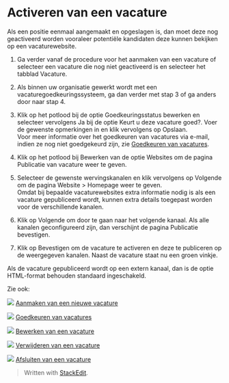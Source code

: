 # Activeren van een vacature

Als een positie eenmaal aangemaakt en opgeslagen is, dan moet deze nog geactiveerd worden vooraleer potentiële kandidaten deze kunnen bekijken op een vacaturewebsite.

1.  Ga verder vanaf de procedure voor het aanmaken van een vacature of selecteer een vacature die nog niet geactiveerd is en selecteer het tabblad  Vacature.
2.  Als binnen uw organisatie gewerkt wordt met een vacaturegoedkeuringssysteem, ga dan verder met stap 3 of ga anders door naar stap 4.
3.  Klik op het potlood bij de optie  Goedkeuringsstatus bewerken  en selecteer vervolgens  Ja  bij de optie  Keurt u deze vacature goed?. Voer de gewenste opmerkingen in en klik vervolgens op  Opslaan.  
    Voor meer informatie over het goedkeuren van vacatures via e-mail, indien ze nog niet goedgekeurd zijn, zie  [Goedkeuren van vacatures](vacancy_approvals.htm).
4.  Klik op het potlood bij  Bewerken  van de optie  Websites  om de pagina  Publicatie van vacature  weer te geven.  
    
5.  Selecteer de gewenste wervingskanalen en klik vervolgens op  Volgende  om de pagina  Website > Homepage  weer te geven.  
    Omdat bij bepaalde vacaturewebsites extra informatie nodig is als een vacature gepubliceerd wordt, kunnen extra details toegepast worden voor de verschillende kanalen.
6.  Klik op  Volgende  om door te gaan naar het volgende kanaal. Als alle kanalen geconfigureerd zijn, dan verschijnt de pagina  Publicatie bevestigen.
7.  Klik op  Bevestigen  om de vacature te activeren en deze te publiceren op de weergegeven kanalen. Naast de vacature staat nu een groen vinkje.

Als de vacature gepubliceerd wordt op een extern kanaal, dan is de optie  HTML-format behouden  standaard ingeschakeld.

Zie ook:

![](../Resources/Images/icon-document-link.png)  [Aanmaken van een nieuwe vacature](creating_a_new_vacancy.htm)

![](../Resources/Images/icon-document-link.png)  [Goedkeuren van vacatures](vacancy_approvals.htm)

![](../Resources/Images/icon-document-link.png)  [Bewerken van een vacature](editing_a_vacancy.htm)

![](../Resources/Images/icon-document-link.png)  [Verwijderen van een vacature](deleting_a_vacancy.htm)

![](../Resources/Images/icon-document-link.png)  [Afsluiten van een vacature](closing_a_vacancy.htm)


> Written with [StackEdit](https://stackedit.io/).
<!--stackedit_data:
eyJoaXN0b3J5IjpbMTkzMzA3OTk3Nl19
-->